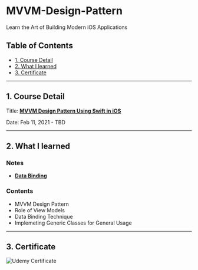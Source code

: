 # MVVM-Design-Pattern

Learn the Art of Building Modern iOS Applications

## Table of Contents

- [1. Course Detail](#1-course-detail)
- [2. What I learned](#2-what-i-learned)
- [3. Certificate](#3-certificate)

---

## 1. Course Detail

Title: [**MVVM Design Pattern Using Swift in iOS**](https://www.udemy.com/course/mastering-mvvm-for-ios/)

Date: Feb 11, 2021 - TBD

---

## 2. What I learned

### Notes

- [**Data Binding**](https://www.notion.so/Data-Binding-8ed34b29edf04182a30bc37a93c3c01f)

### Contents

- MVVM Design Pattern
- Role of View Models
- Data Binding Technique
- Implemeting Generic Classes for General Usage

---

## 3. Certificate

![Udemy Certificate]()
